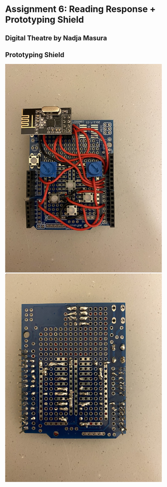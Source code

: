 # Assignment 6: Reading Response + Prototyping Shield

## Digital Theatre by Nadja Masura

## Prototyping Shield

![](IMG1.jpg)
![](IMG2.jpg)

